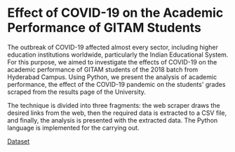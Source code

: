 # Effect of COVID-19 on the Academic Performance of GITAM Students

The outbreak of COVID-19 affected almost every sector, including higher education institutions worldwide, particularly the Indian Educational System. For this purpose, we aimed to investigate the effects of COVID-19 on the academic performance of GITAM students of the 2018 batch from Hyderabad Campus. Using Python, we present the analysis of academic performance, the effect of the COVID-19 pandemic on the students' grades scraped from the results page of the University.

The technique is divided into three fragments: the web scraper draws the desired links from the web, then the required data is extracted to a CSV file, and finally, the analysis is presented with the extracted data. The Python language is implemented for the carrying out.

[Dataset](https://github.com/RohitGanji/covid19-academic-performance/blob/main/2018-batch-grades.csv)
